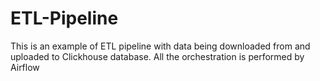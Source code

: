 # ETL-Pipeline
This is an example of ETL pipeline with data being downloaded from and uploaded to Clickhouse database.
All the orchestration is performed by Airflow

